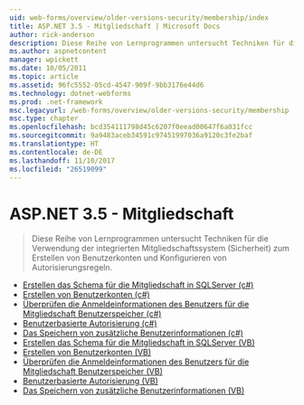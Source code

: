 ```yaml
---
uid: web-forms/overview/older-versions-security/membership/index
title: ASP.NET 3.5 - Mitgliedschaft | Microsoft Docs
author: rick-anderson
description: Diese Reihe von Lernprogrammen untersucht Techniken für die Verwendung der integrierten Mitgliedschaftssystem (Sicherheit) zum Erstellen von Benutzerkonten und Konfigurieren von Autorisierungsregeln.
ms.author: aspnetcontent
manager: wpickett
ms.date: 10/05/2011
ms.topic: article
ms.assetid: 96fc5552-05cd-4547-909f-9bb3176e44d6
ms.technology: dotnet-webforms
ms.prod: .net-framework
msc.legacyurl: /web-forms/overview/older-versions-security/membership
msc.type: chapter
ms.openlocfilehash: bcd354111798d45c6207f0eead00647f6a031fcc
ms.sourcegitcommit: 9a9483aceb34591c97451997036a9120c3fe2baf
ms.translationtype: HT
ms.contentlocale: de-DE
ms.lasthandoff: 11/10/2017
ms.locfileid: "26519099"
---
```

<a name="aspnet-35---membership"></a>ASP.NET 3.5 - Mitgliedschaft
====================
> Diese Reihe von Lernprogrammen untersucht Techniken für die Verwendung der integrierten Mitgliedschaftssystem (Sicherheit) zum Erstellen von Benutzerkonten und Konfigurieren von Autorisierungsregeln.


- [Erstellen das Schema für die Mitgliedschaft in SQLServer (c#)](creating-the-membership-schema-in-sql-server-cs.md)
- [Erstellen von Benutzerkonten (c#)](creating-user-accounts-cs.md)
- [Überprüfen die Anmeldeinformationen des Benutzers für die Mitgliedschaft Benutzerspeicher (c#)](validating-user-credentials-against-the-membership-user-store-cs.md)
- [Benutzerbasierte Autorisierung (c#)](user-based-authorization-cs.md)
- [Das Speichern von zusätzliche Benutzerinformationen (c#)](storing-additional-user-information-cs.md)
- [Erstellen das Schema für die Mitgliedschaft in SQLServer (VB)](creating-the-membership-schema-in-sql-server-vb.md)
- [Erstellen von Benutzerkonten (VB)](creating-user-accounts-vb.md)
- [Überprüfen die Anmeldeinformationen des Benutzers für die Mitgliedschaft Benutzerspeicher (VB)](validating-user-credentials-against-the-membership-user-store-vb.md)
- [Benutzerbasierte Autorisierung (VB)](user-based-authorization-vb.md)
- [Das Speichern von zusätzliche Benutzerinformationen (VB)](storing-additional-user-information-vb.md)
